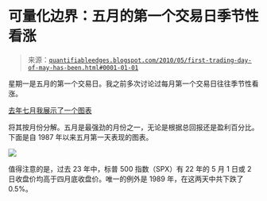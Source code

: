 <!--yml

分类：未分类

日期：2024 年 05 月 18 日 13:00:56

-->

# 可量化边界：五月的第一个交易日季节性看涨

> 来源：[`quantifiableedges.blogspot.com/2010/05/first-trading-day-of-may-has-been.html#0001-01-01`](http://quantifiableedges.blogspot.com/2010/05/first-trading-day-of-may-has-been.html#0001-01-01)

星期一是五月的第一个交易日。我之前多次讨论过每月第一个交易日往往季节性看涨。

[去年七月我展示了一个图表](http://quantifiableedges.blogspot.com/2009/07/1st-day-of-month-tendencies.html)

将其按月份分解。五月是最强劲的月份之一，无论是根据总回报还是盈利百分比。下面是自 1987 年以来五月第一天表现的图表。

![](https://blogger.googleusercontent.com/img/b/R29vZ2xl/AVvXsEh_2iUi9OObkKxAW_ssnZyEe6e7Z2QH_Yo3ClnBAkVP3TYAYftBpAI_8DPZftFBrds1zrCvomEPGRRYCWNMZIfVIVyyRN5rG8d7XcDl0pKz5N1pF5UiybxvWjAJ8cV-uSF5EFSUoOkvNsS8/s1600/2010-05-03.png)

值得注意的是，过去 23 年中，标普 500 指数（SPX）有 22 年的 5 月 1 日或 2 日收盘价均高于四月底收盘价。唯一的例外是 1989 年，在这两天中共下跌了 0.5%。
